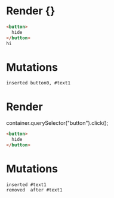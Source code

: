 # Render {}
```html
<button>
  hide
</button>
hi
```

# Mutations
```
inserted button0, #text1
```


# Render 
container.querySelector("button").click();

```html
<button>
  hide
</button>
```

# Mutations
```
inserted #text1
removed  after #text1
```